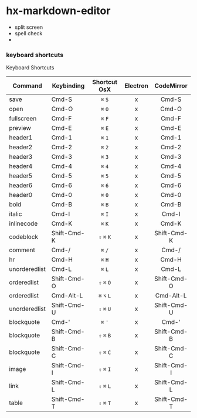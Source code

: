 # hx-markdown-editor

- split screen
- spell check
-



### keyboard shortcuts


Keyboard Shortcuts

| Command | Keybinding | Shortcut OsX | Electron | CodeMirror |
| ------- | ---------- | :----------: | :------: | :--------: |
| save | Cmd-S | `⌘` `S` | x | Cmd-S |
| open | Cmd-O | `⌘` `O` | x | Cmd-O |
| fullscreen | Cmd-F | `⌘` `F` | x | Cmd-F |
| preview | Cmd-E | `⌘` `E` | x | Cmd-E |
| header1 | Cmd-1 | `⌘` `1` | x | Cmd-1 |
| header2 | Cmd-2 | `⌘` `2` | x | Cmd-2 |
| header3 | Cmd-3 | `⌘` `3` | x | Cmd-3 |
| header4 | Cmd-4 | `⌘` `4` | x | Cmd-4 |
| header5 | Cmd-5 | `⌘` `5` | x | Cmd-5 |
| header6 | Cmd-6 | `⌘` `6` | x | Cmd-6 |
| header0 | Cmd-0 | `⌘` `0` | x | Cmd-0 |
| bold | Cmd-B | `⌘` `B` | x | Cmd-B |
| italic | Cmd-I | `⌘` `I` | x | Cmd-I |
| inlinecode | Cmd-K | `⌘` `K` | x | Cmd-K |
| codeblock | Shift-Cmd-K | `⇧` `⌘` `K` | x | Shift-Cmd-K |
| comment | Cmd-/ | `⌘` `/` | x | Cmd-/ |
| hr | Cmd-H | `⌘` `H` | x | Cmd-H |
| unorderedlist | Cmd-L | `⌘` `L` | x | Cmd-L |
| orderedlist | Shift-Cmd-O | `⇧` `⌘` `O` | x | Shift-Cmd-O |
| orderedlist | Cmd-Alt-L | `⌘` `⌥` `L` | x | Cmd-Alt-L |
| unorderedlist | Shift-Cmd-U | `⇧` `⌘` `U` | x | Shift-Cmd-U |
| blockquote | Cmd-' | `⌘` `'` | x | Cmd-' |
| blockquote | Shift-Cmd-B | `⇧` `⌘` `B` | x | Shift-Cmd-B |
| blockquote | Shift-Cmd-C | `⇧` `⌘` `C` | x | Shift-Cmd-C |
| image | Shift-Cmd-I | `⇧` `⌘` `I` | x | Shift-Cmd-I |
| link | Shift-Cmd-L | `⇧` `⌘` `L` | x | Shift-Cmd-L |
| table | Shift-Cmd-T | `⇧` `⌘` `T` | x | Shift-Cmd-T |